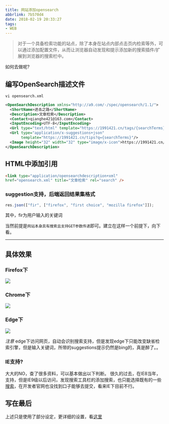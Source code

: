 ```yaml
---
title: 网站添加opensearch
abbrlink: 7b570d4
date: 2018-02-19 20:33:27
tags:
- WEB
---
```

> 对于一个具备检索功能的站点，除了本身在站点内部点击页内检索等外，可以通过添加配置文件，从而让浏览器自动发现和提示添加新的搜索插件/扩展到浏览器的搜索栏中。

如何去做呢?

## 编写OpenSearch描述文件

`vi opensearch.xml`

```xml
<OpenSearchDescription xmlns="http://a9.com/-/spec/opensearch/1.1/">
  <ShortName>进击之路</ShortName>
  <Description>文章检索</Description>
  <Contact>qianghe421@163.com</Contact>
  <InputEncoding>UTF-8</InputEncoding>
  <Url type="text/html" template="https://1991421.cn/tags/{searchTerms}"/>
  <Url type="application/x-suggestions+json"
       template="https://1991421.cn/tips?q={searchTerms}"/>
  <Image height="32" width="32" type="image/x-icon">https://1991421.cn/favicon.ico</Image>
</OpenSearchDescription>

```
## HTML中添加引用

```html
<link type="application/opensearchdescription+xml"
href="opensearch.xml" title="文章检索" rel="search" />
```

### suggestion支持，后端返回结果集格式

```javascript
res.json(["fir", ["firefox", "first choice", "mozilla firefox"]]);

```
其中，fir为用户输入的关键词

当然前提是`网站本身具有搜索且支持GET参数传递`即可。建立在这样一个前提下，向下看。

----

## 具体效果

### Firefox下
![](http://or0g12e5e.bkt.clouddn.com/blog/2018-02-19-131050.png)

### Chrome下
![](http://or0g12e5e.bkt.clouddn.com/blog/2018-02-19-134323.png)

### Edge下
![](http://or0g12e5e.bkt.clouddn.com/blog/2018-02-24-050C8251FCECF01DFA151A8D0C235808.png)

_注意_ edge下访问网页，自动会识别搜索支持，但是发现edge下只能改变缺省检索引擎，但是输入关键词，所带的suggestions提示仍然是bing的，真是醉了。。

### IE支持?

大大的NO，查了很多资料，可以基本做出以下判断。
很久的过去，在IE8当年，支持，但是IE9级以后访问，发现搜索工具栏的添加搜索，也只能选择既有的一些[搜索](https://www.microsoft.com/zh-cn/iegallery)，在开发者官网也没找到口子能够去提交，看来IE下目前不行。


## 写在最后
上述只是使用了部分设定，更详细的设置，看[这里](http://www.opensearch.org/Specifications/OpenSearch/1.1)
